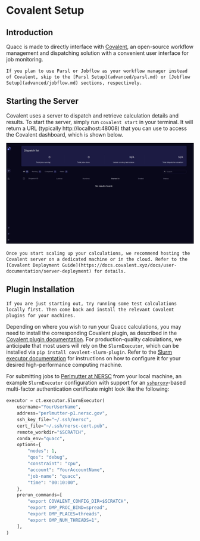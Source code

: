 # Covalent Setup

## Introduction

Quacc is made to directly interface with [Covalent](https://github.com/AgnostiqHQ/covalent), an open-source workflow management and dispatching solution with a convenient user interface for job monitoring.

```{note}
If you plan to use Parsl or Jobflow as your workflow manager instead of Covalent, skip to the [Parsl Setup](advanced/parsl.md) or [Jobflow Setup](advanced/jobflow.md) sections, respectively.
```

## Starting the Server

Covalent uses a server to dispatch and retrieve calculation details and results. To start the server, simply run `covalent start` in your terminal. It will return a URL (typically http://localhost:48008) that you can use to access the Covalent dashboard, which is shown below.

![Covalent UI](../_static/install/ui_blank.jpg)

```{tip}
Once you start scaling up your calculations, we recommend hosting the Covalent server on a dedicated machine or in the cloud. Refer to the [Covalent Deployment Guide](https://docs.covalent.xyz/docs/user-documentation/server-deployment) for details.
```

## Plugin Installation

```{note}
If you are just starting out, try running some test calculations locally first. Then come back and install the relevant Covalent plugins for your machines.
```

Depending on where you wish to run your Quacc calculations, you may need to install the corresponding Covalent plugin, as described in the [Covalent plugin documentation](https://docs.covalent.xyz/docs/features/executor-plugins/exe). For production-quality calculations, we anticipate that most users will rely on the `SlurmExecutor`, which can be installed via `pip install covalent-slurm-plugin`. Refer to the [Slurm executor documentation](https://docs.covalent.xyz/docs/user-documentation/api-reference/executors/slurm) for instructions on how to configure it for your desired high-performance computing machine.

For submitting jobs to [Perlmutter at NERSC](https://docs.nersc.gov/systems/perlmutter/) from your local machine, an example `SlurmExecutor` configuration with support for an [`sshproxy`](https://docs.nersc.gov/connect/mfa/#sshproxy)-based multi-factor authentication certificate might look like the following:

```python
executor = ct.executor.SlurmExecutor(
    username="YourUserName",
    address="perlmutter-p1.nersc.gov",
    ssh_key_file="~/.ssh/nersc",
    cert_file="~/.ssh/nersc-cert.pub",
    remote_workdir="$SCRATCH",
    conda_env="quacc",
    options={
        "nodes": 1,
        "qos": "debug",
        "constraint": "cpu",
        "account": "YourAccountName",
        "job-name": "quacc",
        "time": "00:10:00",
    },
    prerun_commands=[
        "export COVALENT_CONFIG_DIR=$SCRATCH",
        "export OMP_PROC_BIND=spread",
        "export OMP_PLACES=threads",
        "export OMP_NUM_THREADS=1",
    ],
)
```
